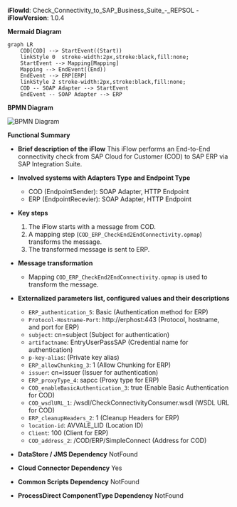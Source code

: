 **iFlowId**: Check_Connectivity_to_SAP_Business_Suite_-_REPSOL - **iFlowVersion**: 1.0.4

**Mermaid Diagram**
```mermaid
graph LR
    COD[COD] --> StartEvent((Start))
    linkStyle 0  stroke-width:2px,stroke:black,fill:none;
    StartEvent --> Mapping[Mapping]
    Mapping --> EndEvent((End))
    EndEvent --> ERP[ERP]
    linkStyle 2 stroke-width:2px,stroke:black,fill:none;
    COD -- SOAP Adapter --> StartEvent
    EndEvent -- SOAP Adapter --> ERP
```
**BPMN Diagram**

![BPMN Diagram](./Check_Connectivity_to_SAP_Business_Suite_-_REPSOL-1.0.4.png "BPMN Diagram")

**Functional Summary**
- **Brief description of the iFlow**
This iFlow performs an End-to-End connectivity check from SAP Cloud for Customer (COD) to SAP ERP via SAP Integration Suite.

- **Involved systems with Adapters Type and Endpoint Type**
    - COD (EndpointSender): SOAP Adapter, HTTP Endpoint
    - ERP (EndpointRecevier): SOAP Adapter, HTTP Endpoint

- **Key steps**
    1.  The iFlow starts with a message from COD.
    2.  A mapping step (`COD_ERP_CheckEnd2EndConnectivity.opmap`) transforms the message.
    3.  The transformed message is sent to ERP.

- **Message transformation**
    - Mapping `COD_ERP_CheckEnd2EndConnectivity.opmap` is used to transform the message.

- **Externalized parameters list, configured values and their descriptions**
    - `ERP_authentication_5`: Basic (Authentication method for ERP)
    - `Protocol-Hostname-Port`: http://erphost:443 (Protocol, hostname, and port for ERP)
    - `subject`: cn=subject (Subject for authentication)
    - `artifactname`: EntryUserPassSAP (Credential name for authentication)
    - `p-key-alias`:  (Private key alias)
    - `ERP_allowChunking_3`: 1 (Allow Chunking for ERP)
    - `issuer`: cn=issuer (Issuer for authentication)
    - `ERP_proxyType_4`: sapcc (Proxy type for ERP)
    - `COD_enableBasicAuthentication_3`: true (Enable Basic Authentication for COD)
    - `COD_wsdlURL_1`: /wsdl/CheckConnectivityConsumer.wsdl (WSDL URL for COD)
    - `ERP_cleanupHeaders_2`: 1 (Cleanup Headers for ERP)
    - `location-id`: AVVALE_LID (Location ID)
    - `Client`: 100 (Client for ERP)
    - `COD_address_2`: /COD/ERP/SimpleConnect (Address for COD)

- **DataStore / JMS Dependency**
NotFound

- **Cloud Connector Dependency**
Yes

- **Common Scripts Dependency**
NotFound

- **ProcessDirect ComponentType Dependency**
NotFound
